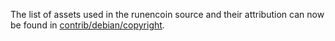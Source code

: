 The list of assets used in the runencoin source and their attribution can now be found in [contrib/debian/copyright](../contrib/debian/copyright).
